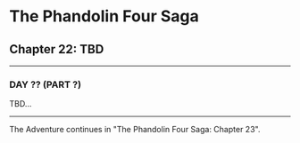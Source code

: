 # The Phandolin Four Saga

## Chapter 22: TBD

---

### DAY ?? (PART ?)

TBD...

---

The Adventure continues in "The Phandolin Four Saga: Chapter 23".
